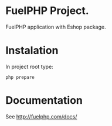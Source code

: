 # FuelPHP Project.

FuelPHP application with Eshop package.

# Instalation

In project root type:  

    php prepare
 
# Documentation

See http://fuelphp.com/docs/
